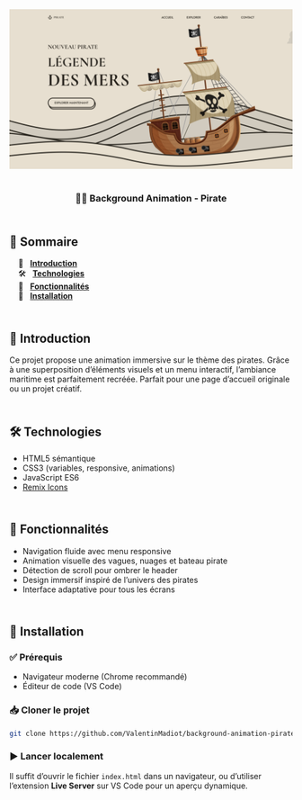 <div align="center">  
  <a href="https://background-animation-pirate.netlify.app/" target="_blank">  
    <img src=".docs/preview.png" alt="Aperçu du projet Pirate" />  
  </a>  
  </br></br>  
  <h3 align="center">🏴‍☠️ Background Animation - Pirate</h3>  
</div>

## <br /> 📌 Sommaire

&nbsp;&nbsp;&nbsp; 🎨 &nbsp; [**Introduction**](#introduction)<br />
&nbsp;&nbsp;&nbsp; 🛠️ &nbsp; [**Technologies**](#technologies)<br />
&nbsp;&nbsp;&nbsp; 🎯 &nbsp; [**Fonctionnalités**](#fonctionnalités)<br />
&nbsp;&nbsp;&nbsp; 🚀 &nbsp; [**Installation**](#installation)<br />

## <br /> <a name="introduction">🎨 Introduction</a>

Ce projet propose une animation immersive sur le thème des pirates. Grâce à une superposition d’éléments visuels et un menu interactif, l’ambiance maritime est parfaitement recréée. Parfait pour une page d’accueil originale ou un projet créatif.

## <br /> <a name="technologies">🛠️ Technologies</a>

- HTML5 sémantique
- CSS3 (variables, responsive, animations)
- JavaScript ES6
- [Remix Icons](https://remixicon.com/)

## <br /> <a name="fonctionnalités">🎯 Fonctionnalités</a>

- Navigation fluide avec menu responsive
- Animation visuelle des vagues, nuages et bateau pirate
- Détection de scroll pour ombrer le header
- Design immersif inspiré de l’univers des pirates
- Interface adaptative pour tous les écrans

## <br /> <a name="installation">🚀 Installation</a>

### ✅ Prérequis

- Navigateur moderne (Chrome recommandé)
- Éditeur de code (VS Code)

### 📥 Cloner le projet

```bash
git clone https://github.com/ValentinMadiot/background-animation-pirate_js.git
```

### ▶️ Lancer localement

Il suffit d’ouvrir le fichier `index.html` dans un navigateur, ou d’utiliser l’extension **Live Server** sur VS Code pour un aperçu dynamique.
